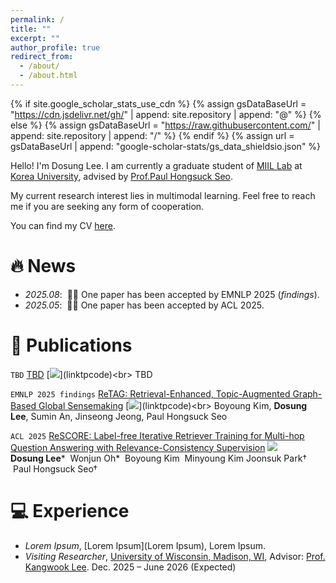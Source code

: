 ```yaml
---
permalink: /
title: ""
excerpt: ""
author_profile: true
redirect_from: 
  - /about/
  - /about.html
---
```


{% if site.google_scholar_stats_use_cdn %}
{% assign gsDataBaseUrl = "https://cdn.jsdelivr.net/gh/" | append: site.repository | append: "@" %}
{% else %}
{% assign gsDataBaseUrl = "https://raw.githubusercontent.com/" | append: site.repository | append: "/" %}
{% endif %}
{% assign url = gsDataBaseUrl | append: "google-scholar-stats/gs_data_shieldsio.json" %}

<span class='anchor' id='about-me'></span>

Hello! I'm Dosung Lee. I am currently a graduate student of <a href="https://miil.korea.ac.kr/">MIIL Lab</a> at <a href="https://www.korea.edu/">Korea University</a>, advised by <a href="https://phseo.github.io/">Prof.Paul Hongsuck Seo</a>. 

<!-- Previously, I received my B.S. degree from <a href="https://www.korea.edu/">Korea University</a> in june 2024.-->

My current research interest lies in multimodal learning. Feel free to reach me if you are seeking any form of cooperation.

You can find my CV [here](https://github.com/leeds1219/leeds1219.github.io/blob/main/images/Dosung_Lee_CV.pdf).


# 🔥 News
- *2025.08*: &nbsp;🎉🎉 One paper has been accepted by EMNLP 2025 (*findings*).
- *2025.05*: &nbsp;🎉🎉 One paper has been accepted by ACL 2025.

# 📝 Publications 

``TBD`` [TBD](linktopaper) [![](https://img.shields.io/github/stars/(github_id/repo_name)?style=social&amp;label=Stars)](linktpcode)<br>
TBD

``EMNLP 2025 findings`` [ReTAG: Retrieval-Enhanced, Topic-Augmented Graph-Based Global Sensemaking](linktopaper) [![](https://img.shields.io/github/stars/(github_id/repo_name)?style=social&amp;label=Stars)](linktpcode)<br>
Boyoung Kim, **Dosung Lee**, Sumin An, Jinseong Jeong, Paul Hongsuck Seo

``ACL 2025`` [ReSCORE: Label-free Iterative Retriever Training for Multi-hop Question Answering with Relevance-Consistency Supervision](https://leeds1219.github.io/ReSCORE/) [![](https://img.shields.io/github/stars/leeds1219/ReSCORE?style=social&amp;label=Stars)](https://leeds1219.github.io/ReSCORE/)<br>
**Dosung Lee***  Wonjun Oh*  Boyoung Kim  Minyoung Kim  Joonsuk Park†  Paul Hongsuck Seo†


# 💻 Experience
- *Lorem Ipsum*, [Lorem Ipsum](Lorem Ipsum), Lorem Ipsum.
- *Visiting Researcher*, [University of Wisconsin, Madison, WI](https://www.wisc.edu/), Advisor: [Prof. Kangwook Lee](https://kangwooklee.com/). Dec. 2025 – June 2026 (Expected)




<!-- 
# 🎖 Honors and Awards
- *Lorem Ipsum* Lorem Ipsum
-->

